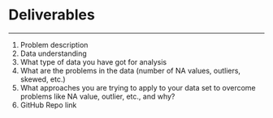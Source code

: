# Deliverables 
-----
1.	Problem description 
2.	Data understanding 
3.	What type of data you have got for analysis 
4.	What are the problems in the data (number of NA values, outliers, skewed, etc.) 
5.	What approaches you are trying to apply to your data set to overcome problems like NA value, outlier, etc., and why?
6.	GitHub Repo link 
